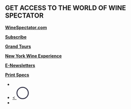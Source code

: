 ## GET ACCESS TO THE WORLD OF WINE SPECTATOR

**[WineSpectator.com](http://winespectator.com/)**

**[Subscribe](https://sub.winespectator.com/pubs/M5/WNE/Subscribe-button-monthly.jsp?cds_page_id=261249&cds_mag_code=WNE&id=1651596418115&lsid=21231146581083747&vid=1)**

**[Grand Tours](http://grandtour.winespectator.com/)**

**[New York Wine Experience](https://www.nywineexperience.com/)**

**[E-Newsletters](http://www.winespectator.com/newsletters)**

**[Print Specs](/images/pdf/WS_Specs-2022.pdf?v=v1)**

<ul class="u-list-inline">
    <li class="list-inline-item mr-0"><a href="https://www.facebook.com/WineSpectator"><span class="fa-stack fa-lg">
      <i class="fas fa-circle fa-stack-2x"></i>
      <i class="fab fa-facebook-f fa-stack-1x fa-inverse"></i>
    </span></a></li>
    <li class="list-inline-item mr-0"><a href="https://twitter.com/WineSpectator"><span class="fa-stack fa-lg">
      <i class="fas fa-circle fa-stack-2x"></i>
      <<i class="fab fa-stack-1x fa-inverse">
      <svg width="34" height="34" viewBox="0 0 1200 1227" fill="none" xmlns="http://www.w3.org/2000/svg" style="border: 3px solid #35354a; border-radius: 50%;">;
<path d="M714.163 519.284L1160.89 0H1055.03L667.137 450.887L357.328 0H0L468.492 681.821L0 1226.37H105.866L515.491 750.218L842.672 1226.37H1200L714.137 519.284H714.163ZM569.165 687.828L521.697 619.934L144.011 79.6944H306.615L611.412 515.685L658.88 583.579L1055.08 1150.3H892.476L569.165 687.854V687.828Z" fill="white"/>
</svg></i>
    </span></a></li>
    <li class="list-inline-item mr-0"><a href="https://www.instagram.com/wine_spectator/"><span class="fa-stack fa-lg">
      <i class="fas fa-circle fa-stack-2x"></i>
      <i class="fab fa-instagram fa-stack-1x fa-inverse"></i>
    </span></a></li>
</ul>